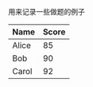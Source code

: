 用来记录一些做题的例子

| Name  | Score |
|-------|-------|
| Alice | 85    |
| Bob   | 90    |
| Carol | 92    |
